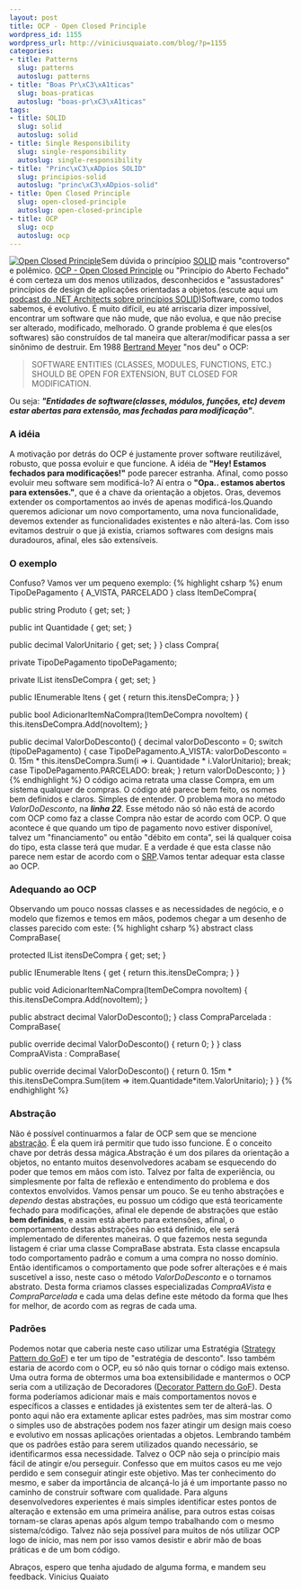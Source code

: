 ```yaml
--- 
layout: post
title: OCP - Open Closed Principle
wordpress_id: 1155
wordpress_url: http://viniciusquaiato.com/blog/?p=1155
categories: 
- title: Patterns
  slug: patterns
  autoslug: patterns
- title: "Boas Pr\xC3\xA1ticas"
  slug: boas-praticas
  autoslug: "boas-pr\xC3\xA1ticas"
tags: 
- title: SOLID
  slug: solid
  autoslug: solid
- title: Single Responsibility
  slug: single-responsibility
  autoslug: single-responsibility
- title: "Princ\xC3\xADpios SOLID"
  slug: principios-solid
  autoslug: "princ\xC3\xADpios-solid"
- title: Open Closed Principle
  slug: open-closed-principle
  autoslug: open-closed-principle
- title: OCP
  slug: ocp
  autoslug: ocp
---
```

[![Open Closed Principle](http://viniciusquaiato.com/images_posts/open-closed-jpg-300x225.jpg "Open Closed Principle")](http://viniciusquaiato.com/images_posts/open-closed-jpg.jpeg)Sem dúvida o princípioo [SOLID](http://butunclebob.com/ArticleS.UncleBob.PrinciplesOfOod) mais "controverso" e polêmico. [OCP - Open Closed Principle](http://www.objectmentor.com/resources/articles/ocp.pdf) ou "Princípio do Aberto Fechado" é com certeza um dos menos utilizados, desconhecidos e "assustadores" princípios de design de aplicações orientadas a objetos.(escute aqui um [podcast do .NET Architects sobre princípios SOLID](http://viniciusquaiato.com/blog/podcast-principios-solid-net-architects/))Software, como todos sabemos, é evolutivo. É muito difícil, eu até arriscaria dizer impossível, encontrar um software que não mude, que não evolua, e que não precise ser alterado, modificado, melhorado. O grande problema é que eles(os softwares) são construídos de tal maneira que alterar/modificar passa a ser sinônimo de destruir. Em 1988 [Bertrand Meyer](http://en.wikipedia.org/wiki/Bertrand_Meyer) "nos deu" o OCP:<blockquote>SOFTWARE ENTITIES (CLASSES, MODULES, FUNCTIONS, ETC.) SHOULD BE OPEN FOR EXTENSION, BUT CLOSED FOR MODIFICATION.</blockquote>Ou seja: _**"Entidades de software(classes, módulos, funções, etc) devem estar abertas para extensão, mas fechadas para modificação"**_.

### A idéia
A motivação por detrás do OCP é justamente prover software reutilizável, robusto, que possa evoluir e que funcione. A idéia de **"Hey! Estamos fechados para modificações!"** pode parecer estranha. Afinal, como posso evoluir meu software sem modificá-lo? Aí entra o **"Opa.. estamos abertos para extensões."**, que é a chave da orientação a objetos. Oras, devemos extender os comportamentos ao invés de apenas modificá-los.Quando queremos adicionar um novo comportamento, uma nova funcionalidade, devemos extender as funcionalidades existentes e não alterá-las. Com isso evitamos destruir o que já existia, criamos softwares com designs mais duradouros, afinal, eles são extensíveis.

### O exemplo
Confuso? Vamos ver um pequeno exemplo:
{% highlight csharp %}
enum TipoDePagamento { A_VISTA, PARCELADO }
class ItemDeCompra{    

public string Produto { get;
    set;
    }
    
public int Quantidade { get;
    set;
    }
    
public decimal ValorUnitario { get;
    set;
    }
}
class Compra{    

private TipoDePagamento tipoDePagamento;
    
private IList<itemdecompra> itensDeCompra { get;
    set;
    }
    
public IEnumerable<itemdecompra> Itens    {        get {
return this.itensDeCompra;
    }
    }
    
public bool AdicionarItemNaCompra(ItemDeCompra novoItem)    {        this.itensDeCompra.Add(novoItem);
    }
    
public decimal ValorDoDesconto()    {
decimal valorDoDesconto = 0;
    switch (tipoDePagamento)        {            case TipoDePagamento.A_VISTA:                valorDoDesconto = 0. 15m * this.itensDeCompra.Sum(i => i. Quantidade * i.ValorUnitario);
    break;
    case TipoDePagamento.PARCELADO:                break;
    }
return valorDoDesconto;
    }
}
</itemdecompra></itemdecompra>
{% endhighlight %}
O código acima retrata uma classe Compra, em um sistema qualquer de compras. O código até parece bem feito, os nomes bem definidos e claros. Simples de entender. O problema mora no método _ValorDoDesconto_, na _**linha 22**_. Esse método não só não está de acordo com OCP como faz a classe Compra não estar de acordo com OCP. O que acontece é que quando um tipo de pagamento novo estiver disponível, talvez um "financiamento" ou então "débito em conta", sei lá qualquer coisa do tipo, esta classe terá que mudar. E a verdade é que esta classe não parece nem estar de acordo com o [SRP](http://viniciusquaiato.com/blog/srp-single-responsibility-principle/).Vamos tentar adequar esta classe ao OCP.

### Adequando ao OCP
Observando um pouco nossas classes e as necessidades de negócio, e o modelo que fizemos e temos em mãos, podemos chegar a um desenho de classes parecido com este:
{% highlight csharp %}
abstract class CompraBase{    

protected IList<itemdecompra> itensDeCompra { get;
    set;
    }
    
public IEnumerable<itemdecompra> Itens    {        get {
return this.itensDeCompra;
    }
    }
    
public void AdicionarItemNaCompra(ItemDeCompra novoItem)    {        this.itensDeCompra.Add(novoItem);
    }
    
public abstract decimal ValorDoDesconto();
    }
class CompraParcelada : CompraBase{    

public override decimal ValorDoDesconto()    {
return 0;
    }
}
class CompraAVista : CompraBase{    

public override decimal ValorDoDesconto()    {
return 0. 15m * this.itensDeCompra.Sum(item => item.Quantidade*item.ValorUnitario);
    }
}
</itemdecompra></itemdecompra>
{% endhighlight %}
 

### Abstração
Não é possível continuarmos a falar de OCP sem que se mencione [abstração](http://pt.wikipedia.org/wiki/Abstra%C3%A7%C3%A3o_(programa%C3%A7%C3%A3o)). É ela quem irá permitir que tudo isso funcione. É o conceito chave por detrás dessa mágica.Abstração é um dos pilares da orientação a objetos, no entanto muitos desenvolvedores acabam se esquecendo do poder que temos em mãos com isto. Talvez por falta de experiência, ou simplesmente por falta de reflexão e entendimento do problema e dos contextos envolvidos. Vamos pensar um pouco. Se eu tenho abstrações e _dependo_ destas abstrações, eu possuo um código que está teoricamente fechado para modificações, afinal ele depende de abstrações que estão **bem definidas**, e assim está aberto para extensões, afinal, o comportamento destas abstrações não está definido, ele será implementado de diferentes maneiras. O que fazemos nesta segunda listagem é criar uma classe CompraBase abstrata. Esta classe encapsula todo comportamento padrão e comum a uma compra no nosso domínio. Então identificamos o comportamento que pode sofrer alterações e é mais suscetível a isso, neste caso o método _ValorDoDesconto_ e o tornamos abstrato. Desta forma criamos classes especializadas _CompraAVista_ e _CompraParcelada_ e cada uma delas define este método da forma que lhes for melhor, de acordo com as regras de cada uma.

### Padrões
Podemos notar que caberia neste caso utilizar uma Estratégia ([Strategy Pattern do GoF](http://en.wikipedia.org/wiki/Strategy_pattern)) e ter um tipo de "estratégia de desconto". Isso também estaria de acordo com o OCP, eu só não quis tornar o código mais extenso. Uma outra forma de obtermos uma boa extensibilidade e mantermos o OCP seria com a utilização de Decoradores ([Decorator Pattern do GoF](http://en.wikipedia.org/wiki/Decorator_pattern)). Desta forma poderíamos adicionar mais e mais comportamentos novos e específicos a classes e entidades já existentes sem ter de alterá-las. O ponto aqui não era extamente aplicar estes padrões, mas sim mostrar como o simples uso de abstrações podem nos fazer atingir um design mais coeso e evolutivo em nossas aplicações orientadas a objetos. Lembrando também que os padrões estão para serem utilizados quando necessário, se identificarmos essa necessidade. Talvez o OCP não seja o princípio mais fácil de atingir e/ou perseguir. Confesso que em muitos casos eu me vejo perdido e sem conseguir atingir este objetivo. Mas ter conhecimento do mesmo, e saber da importância de alcançá-lo já é um importante passo no caminho de construir software com qualidade. Para alguns desenvolvedores experientes é mais simples identificar estes pontos de alteração e extensão em uma primeira análise, para outros estas coisas tornam-se claras apenas após algum tempo trabalhando com o mesmo sistema/código. Talvez não seja possível para muitos de nós utilizar OCP logo de início, mas nem por isso vamos desistir e abrir mão de boas práticas e de um bom código.

Abraços,
 espero que tenha ajudado de alguma forma, e mandem seu feedback. Vinicius Quaiato
